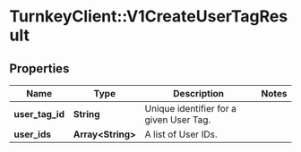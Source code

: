 # TurnkeyClient::V1CreateUserTagResult

## Properties
Name | Type | Description | Notes
------------ | ------------- | ------------- | -------------
**user_tag_id** | **String** | Unique identifier for a given User Tag. | 
**user_ids** | **Array&lt;String&gt;** | A list of User IDs. | 

